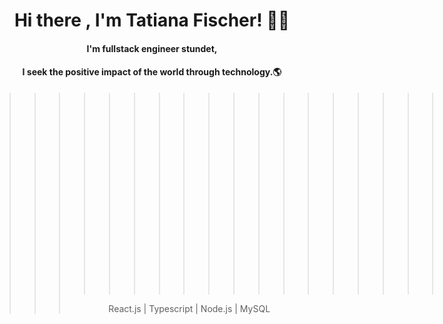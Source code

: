 <h1 align="center"> Hi there , I'm Tatiana Fischer! 👩👋 </h1>
<h4 align="center"> I'm fullstack engineer stundet, </h4>
<h4 align="center"> I seek the positive impact of the world through technology.🌎 </h4>



  >>>>>>>>>>>>>>>>>>><p align="center">    HTML | CSS | Javascript <p>
  >>><p align="center"> React.js | Typescript | Node.js | MySQL <p>


